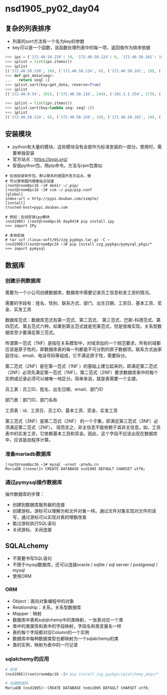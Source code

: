 # nsd1905_py02_day04

## 复杂的列表排序

- 列表的sort方法有一个名为key的参数
- key可以是一个函数，该函数处理列表中的每一项，返回值作为排序依据

```python
>>> ips = {'172.40.58.150': 10, '172.40.58.124': 6, '172.40.58.101': 10, '127.0.0.1': 121, '192.168.4.254': 103, '192.168.2.254': 110, '201.1.1.254': 173, '201.1.2.254': 119, '172.40.0.54': 391, '172.40.50.116': 244}
>>> iplist = list(ips.items())
>>> iplist
[('172.40.58.150', 10), ('172.40.58.124', 6), ('172.40.58.101', 10), ('127.0.0.1', 121), ('192.168.4.254', 103), ('192.168.2.254', 110), ('201.1.1.254', 173), ('201.1.2.254', 119), ('172.40.0.54', 391), ('172.40.50.116', 244)]
>>> def get_data(seq):
...   return seq[-1]
>>> iplist.sort(key=get_data, reverse=True)
>>> iplist
[('172.40.0.54', 391), ('172.40.50.116', 244), ('201.1.1.254', 173), ('127.0.0.1', 121), ('201.1.2.254', 119), ('192.168.2.254', 110), ('192.168.4.254', 103), ('172.40.58.150', 10), ('172.40.58.101', 10), ('172.40.58.124', 6)]

>>> iplist = list(ips.items())
>>> iplist.sort(key=lambda seq: seq[-1])
>>> iplist
[('172.40.58.124', 6), ('172.40.58.150', 10), ('172.40.58.101', 10), ('192.168.4.254', 103), ('192.168.2.254', 110), ('201.1.2.254', 119), ('127.0.0.1', 121), ('201.1.1.254', 173), ('172.40.50.116', 244), ('172.40.0.54', 391)]
```

## 安装模块

- python有大量的模块，这些模块没有全部作为标准安装的一部分。使用时，需要单独安装
- 官方站点：https://pypi.org/
- 安装python包，用pip命令。方法与rpm包类似

```shell
# 在线安装软件包，默认联系的是国外官方站点，慢
# 可以使用国内镜像站点加速
[root@room8pc16 ~]# mkdir ~/.pip/
[root@room8pc16 ~]# vim ~/.pip/pip.conf 
[global]
index-url = http://pypi.douban.com/simple/
[install]  
trusted-host=pypi.douban.com

# 例如：在线安装ipy模块
(nsd1905) [root@room8pc16 day04]# pip install ipy
>>> import IPy

# 本地安装
# tar xzf /linux-soft/05/zzg_pypkgs.tar.gz -C ~
(nsd1905)[root@room8pc16 ~]# pip install zzg_pypkgs/pymysql_pkgs/*
>>> import pymysql
```

## 数据库

### 创建示例数据库

需要为一个小公司创建数据库，数据库中需要记录员工信息和发工资的情况。

需要的字段有：姓名、性别、联系方式、部门、出生日期、工资日、基本工资、奖金、实发工资

数据库范式：数据库范式有第一范式、第二范式、 第三范式、巴斯-科德范式、第四范式、第五范式六种。如果到第五范式就是完美范式，但是很难实现。关系型数据库至少要满足第三范式。

所谓第一范式（1NF）是指在关系模型中，对域添加的一个规范要求，所有的域都应该是原子性的，即数据库表的每一列都是不可分割的原子数据项。联系方式由家庭住址、email、电话号码等组成，它不满足原子性，需要拆分。

第二范式（2NF）是在第一范式（1NF ）的基础上建立起来的，即满足第二范式（2NF）必须先满足第一范式（1NF）。第二范式（2NF）要求数据库表中的每个实例或记录必须可以被唯一地区分。简单来说，就是表需要一个主键。

员工表：员工ID、姓名、出生日期、email、部门ID

部门表：部门ID、部门名称

工资表：id、工资日、员工ID、基本工资、奖金、实发工资

第三范式（3NF）是第二范式（2NF） 的一个子集，即满足第三范式（3NF）必须满足第二范式（2NF）。 简而言之，非主信息不能依赖于其非主信息。如，工资表中的实发工资，它依赖基本工资和奖金。因此，这个字段不应该出现在数据库中，应该是由程序计算。

### 准备mariadb数据库

```shell
[root@room8pc16 ~]# mysql -uroot -ptedu.cn
MariaDB [(none)]> CREATE DATABASE nsd1905 DEFAULT CHARSET utf8;
```

### 通过pymysql操作数据库

操作数据库的步骤：

- 创建到数据库服务器的连接
- 创建游标。游标可以理解为和文件对象一样。通过文件对象实现对文件的读写，通过游标可以实现对表的增删改查
- 能过游标执行SQL语句
- 关闭游标、关闭连接

## SQLALchemy

- 不需要书写SQL语句
- 不限于mysql数据库，还可以连接oracle / sqlite / sql server / postgresql / mysql
- 使用ORM

### ORM

- Object：面向对象编程中的对象
- Relationship：关系，关系型数据库
- Mapper：映射
- 数据库中表和sqlqlchemy中的类映射，一张表对应一个类
- 类中的类属性和表中的字段映射，字段名和类变量名一样
- 表的每个字段都对应Column的一个实例
- 数据库中每种数据类型也都映射为一个sqlalchemy的类
- 类的实例，映射为表中的一行记录

### sqlalchemy的应用

```python
# 安装
(nsd1905)[root@room8pc16 ~]# pip install zzg_pypkgs/sqlalchemy_pkgs/*

# 创建数据库
MariaDB [nsd1905]> CREATE DATABASE tedu1905 DEFAULT CHARSET utf8;
```

